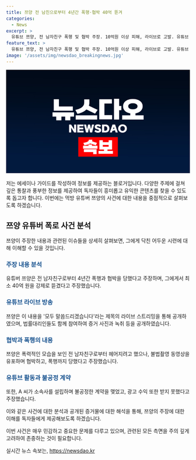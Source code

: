 ```yaml
---
title: 쯔양 전 남친으로부터 4년간 폭행·협박 40억 뜯겨
categories:
  - News
excerpt: >
  유튜브 쯔양, 전 남자친구 폭행 및 협박 주장. 10억원 이상 피해, 라이브로 고발. 유튜브 채널이 폭로 영상 공개하며 논란. 쯔양 대리인 쯔양 정산금 최소 40억원 미수 주장. 전 남자친구 사망으로 형사 고소 종결. 폭행, 협박 메시지, 녹취록, 상해 증거 등 공개.
feature_text: >
  유튜브 쯔양, 전 남자친구 폭행 및 협박 주장. 10억원 이상 피해, 라이브로 고발. 유튜브 채널이 폭로 영상 공개하며 논란. 쯔양 대리인 쯔양 정산금 최소 40억원 미수 주장. 전 남자친구 사망으로 형사 고소 종결. 폭행, 협박 메시지, 녹취록, 상해 증거 등 공개.
image: '/assets/img/newsdao_breakingnews.jpg'
---
```


<p><img src="/assets/img/newsdao_breakingnews.jpg" alt="cryptoinkorea 속보" /></p>

<p>저는 에세이나 가이드를 작성하여 정보를 제공하는 블로거입니다. 다양한 주제에 걸쳐 깊은 통찰과 풍부한 정보를 제공하여 독자들이 흥미롭고 유익한 콘텐츠를 찾을 수 있도록 돕고자 합니다. 이번에는 먹방 유튜버 쯔양의 사건에 대한 내용을 중점적으로 살펴보도록 하겠습니다.</p>

<h2 data-ke-size="size26">쯔양 유튜버 폭로 사건 분석</h2>

<p data-ke-size="size16">쯔양이 주장한 내용과 관련된 이슈들을 상세히 살펴보면, 그에게 닥친 어두운 시련에 대해 이해할 수 있을 것입니다.</p>

<h3><b><span style="color: #1a5490;">주장 내용 분석</span></b></h3>

<p>유튜버 쯔양은 전 남자친구로부터 4년간 폭행과 협박을 당했다고 주장하며, 그에게서 최소 40억 원을 강제로 뜯겼다고 주장했습니다.</p>

<h3><b><span style="color: #1a5490;">유튜브 라이브 방송</span></b></h3>

<p>쯔양은 이 내용을 '모두 말씀드리겠습니다'라는 제목의 라이브 스트리밍을 통해 공개하였으며, 법률대리인들도 함께 참여하여 증거 사진과 녹취 등을 공개하였습니다.</p>

<h3><b><span style="color: #1a5490;">협박과 폭행의 내용</span></b></h3>

<p>쯔양은 폭력적인 모습을 보인 전 남자친구로부터 헤어지려고 했으나, 불법촬영 동영상을 유포하며 협박하고, 폭행까지 당했다고 주장했습니다.</p>

<h3><b><span style="color: #1a5490;">유튜브 활동과 불공정 계약</span></b></h3>

<p>또한, A 씨가 소속사를 설립하며 불공정한 계약을 맺었고, 광고 수익 또한 받지 못했다고 주장했습니다.</p>

<p>이와 같은 사건에 대한 분석과 공개된 증거물에 대한 해석을 통해, 쯔양의 주장에 대한 이해를 독자들에게 제공해보도록 하겠습니다.</p>

<p>이번 사건은 매우 민감하고 중요한 문제를 다루고 있으며, 관련된 모든 측면을 주의 깊게 고려하여 존중하는 것이 필요합니다.</p>
실시간 뉴스 속보는, <a href="https://newsdao.kr" rel="dofollow">https://newsdao.kr</a>


